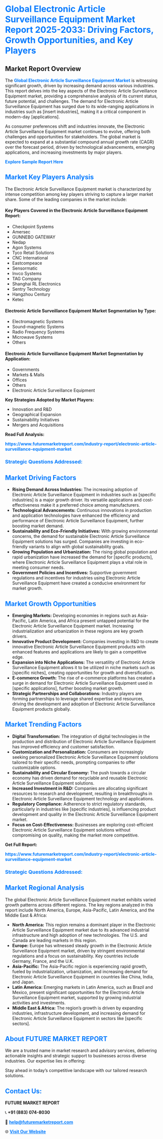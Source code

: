 <h1 style="color: #007BFF;">Global Electronic Article Surveillance Equipment Market Report 2025-2033: Driving Factors, Growth Opportunities, and Key Players</h1>

<section id="overview">
<h2>Market Report Overview</h2>
<p>The <a href="https://www.futuremarketreport.com/industry-report/electronic-article-surveillance-equipment-market" style="color: #007BFF; text-decoration: none;"><strong>Global Electronic Article Surveillance Equipment Market</strong></a> is witnessing significant growth, driven by increasing demand across various industries. This report delves into the key aspects of the Electronic Article Surveillance Equipment market, providing a comprehensive analysis of its current status, future potential, and challenges. The demand for Electronic Article Surveillance Equipment has surged due to its wide-ranging applications in industries such as [insert industries], making it a critical component in modern-day [applications].</p>
<p>As consumer preferences shift and industries innovate, the Electronic Article Surveillance Equipment market continues to evolve, offering both challenges and opportunities for stakeholders. The global market is expected to expand at a substantial compound annual growth rate (CAGR) over the forecast period, driven by technological advancements, emerging applications, and increasing investments by major players.</p>
</section>

<section id="overview">
<p><a href="https://www.futuremarketreport.com/request-sample/reportId=124412" style="color: #007BFF; text-decoration: none;"><strong>Explore Sample Report Here</strong></a></p>
</section>

<section id="key-players">
<h2 style="color: #007BFF;">Market Key Players Analysis</h2>
<p>The Electronic Article Surveillance Equipment market is characterized by intense competition among key players striving to capture a larger market share. Some of the leading companies in the market include:</p>
<h4>Key Players Covered in the Electronic Article Surveillance Equipment Report:</h4>
<ul><li>Checkpoint Systems</li><li>Amersec</li><li>GUNNEBO GATEWAY</li><li>Nedap</li><li>Agon Systems</li><li>Tyco Retail Solutions</li><li>CNC International</li><li>Eastcompeace</li><li>Sensormatic</li><li>Invco Systems</li><li>TAG Company</li><li>Shanghai RL Electronics</li><li>Sentry Technology</li><li>Hangzhou Century</li><li>Ketec</li></ul>
<h4>Electronic Article Surveillance Equipment Market Segmentation by Type:</h4>
<ul><li>Electromagnetic Systems</li><li>Sound-magnetic Systems</li><li>Radio Frequency Systems</li><li>Microwave Systems</li><li>Others</li></ul>

<h4>Electronic Article Surveillance Equipment Market Segmentation by Application:</h4>
<ul><li>Governments</li><li>Markets &amp; Malls</li><li>Offices</li><li>Others</li><li>Electronic Article Surveillance Equipment</li></ul>
<p><strong>Key Strategies Adopted by Market Players:</strong></p>
<ul>
<li>Innovation and R&D</li>
<li>Geographical Expansion</li>
<li>Sustainability Initiatives</li>
<li>Mergers and Acquisitions</li>
</ul>
</section>

<section>
<p><strong>Read Full Analysis: </strong></p><a href="https://www.futuremarketreport.com/industry-report/electronic-article-surveillance-equipment-market" style="color: #007BFF; text-decoration: none;"><strong>https://www.futuremarketreport.com/industry-report/electronic-article-surveillance-equipment-market</strong></a>
<h3 style="color: #007BFF;">Strategic Questions Addressed:</h3>
</section>

<section id="driving-factors">
<h2 style="color: #007BFF;">Market Driving Factors</h2>
<ul>
<li><strong>Rising Demand Across Industries:</strong> The increasing adoption of Electronic Article Surveillance Equipment in industries such as [specific industries] is a major growth driver. Its versatile applications and cost-effectiveness make it a preferred choice among manufacturers.</li>
<li><strong>Technological Advancements:</strong> Continuous innovations in production and application technologies have enhanced the efficiency and performance of Electronic Article Surveillance Equipment, further boosting market demand.</li>
<li><strong>Sustainability and Eco-Friendly Initiatives:</strong> With growing environmental concerns, the demand for sustainable Electronic Article Surveillance Equipment solutions has surged. Companies are investing in eco-friendly variants to align with global sustainability goals.</li>
<li><strong>Growing Population and Urbanization:</strong> The rising global population and rapid urbanization have increased the demand for [specific products], where Electronic Article Surveillance Equipment plays a vital role in meeting consumer needs.</li>
<li><strong>Government Policies and Incentives:</strong> Supportive government regulations and incentives for industries using Electronic Article Surveillance Equipment have created a conducive environment for market growth.</li>
</ul>
</section>

<section id="growth-opportunities">
<h2 style="color: #007BFF;">Market Growth Opportunities</h2>
<ul>
<li><strong>Emerging Markets:</strong> Developing economies in regions such as Asia-Pacific, Latin America, and Africa present untapped potential for the Electronic Article Surveillance Equipment market. Increasing industrialization and urbanization in these regions are key growth drivers.</li>
<li><strong>Innovative Product Development:</strong> Companies investing in R&D to create innovative Electronic Article Surveillance Equipment products with enhanced features and applications are likely to gain a competitive edge.</li>
<li><strong>Expansion into Niche Applications:</strong> The versatility of Electronic Article Surveillance Equipment allows it to be utilized in niche markets such as [specific niches], creating opportunities for growth and diversification.</li>
<li><strong>E-commerce Growth:</strong> The rise of e-commerce platforms has created a surge in demand for Electronic Article Surveillance Equipment used in [specific applications], further boosting market growth.</li>
<li><strong>Strategic Partnerships and Collaborations:</strong> Industry players are forming partnerships to leverage shared expertise and resources, driving the development and adoption of Electronic Article Surveillance Equipment products globally.</li>
</ul>
</section>

<section id="trending-factors">
<h2 style="color: #007BFF;">Market Trending Factors</h2>
<ul>
<li><strong>Digital Transformation:</strong> The integration of digital technologies in the production and distribution of Electronic Article Surveillance Equipment has improved efficiency and customer satisfaction.</li>
<li><strong>Customization and Personalization:</strong> Consumers are increasingly seeking personalized Electronic Article Surveillance Equipment solutions tailored to their specific needs, prompting companies to offer customizable options.</li>
<li><strong>Sustainability and Circular Economy:</strong> The push towards a circular economy has driven demand for recyclable and reusable Electronic Article Surveillance Equipment solutions.</li>
<li><strong>Increased Investment in R&D:</strong> Companies are allocating significant resources to research and development, resulting in breakthroughs in Electronic Article Surveillance Equipment technology and applications.</li>
<li><strong>Regulatory Compliance:</strong> Adherence to strict regulatory standards, particularly in industries like [specific industries], is influencing product development and quality in the Electronic Article Surveillance Equipment market.</li>
<li><strong>Focus on Cost-Effectiveness:</strong> Businesses are exploring cost-efficient Electronic Article Surveillance Equipment solutions without compromising on quality, making the market more competitive.</li>
</ul>
</section>

<section>
<p><strong>Get Full Report: </strong></p><a href="https://www.futuremarketreport.com/industry-report/electronic-article-surveillance-equipment-market" style="color: #007BFF; text-decoration: none;"><strong>https://www.futuremarketreport.com/industry-report/electronic-article-surveillance-equipment-market</strong></a>
<h3 style="color: #007BFF;">Strategic Questions Addressed:</h3>
</section>


<section id="regional-analysis">
<h2 style="color: #007BFF;">Market Regional Analysis</h2>
<p>The global Electronic Article Surveillance Equipment market exhibits varied growth patterns across different regions. The key regions analyzed in this report include North America, Europe, Asia-Pacific, Latin America, and the Middle East & Africa:</p>
<ul>
<li><strong>North America:</strong> This region remains a dominant player in the Electronic Article Surveillance Equipment market due to its advanced industrial infrastructure and high adoption of new technologies. The U.S. and Canada are leading markets in this region.</li>
<li><strong>Europe:</strong> Europe has witnessed steady growth in the Electronic Article Surveillance Equipment market, driven by stringent environmental regulations and a focus on sustainability. Key countries include Germany, France, and the U.K.</li>
<li><strong>Asia-Pacific:</strong> The Asia-Pacific region is experiencing rapid growth, fueled by industrialization, urbanization, and increasing demand for Electronic Article Surveillance Equipment in countries like China, India, and Japan.</li>
<li><strong>Latin America:</strong> Emerging markets in Latin America, such as Brazil and Mexico, present significant opportunities for the Electronic Article Surveillance Equipment market, supported by growing industrial activities and investments.</li>
<li><strong>Middle East & Africa:</strong> The region’s growth is driven by expanding industries, infrastructure development, and increasing demand for Electronic Article Surveillance Equipment in sectors like [specific sectors].</li>
</ul>
</section>

<footer>
<h2 style="color: #007BFF;">About FUTURE MARKET REPORT</h2>
<p>We are a trusted name in market research and advisory services, delivering actionable insights and strategic support to businesses across diverse industries. Our expertise lies in offering:</p>

<p>Stay ahead in today’s competitive landscape with our tailored research solutions.</p>

<h2 style="color: #007BFF;">Contact Us:</h2>
<p><strong>FUTURE MARKET REPORT</strong></p>
<p>📞 <strong>+91 (883) 074-8030</strong></p>
<p>📧 <strong><a href="mailto:help@futuremarketreport.com" style="color: #007BFF;">help@futuremarketreport.com</a></strong></p>
<p>🌐 <strong><a href="https://www.futuremarketreport.com/" style="color: #007BFF;">Visit Our Website</a></strong></p>
</footer>